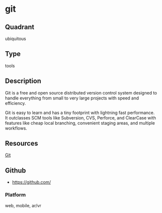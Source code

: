 # git

## Quadrant
ubiquitous

## Type
tools

## Description
Git is a free and open source distributed version control system designed to handle everything from small to very large projects with speed and efficiency.

Git is easy to learn and has a tiny footprint with lightning fast performance. It outclasses SCM tools like Subversion, CVS, Perforce, and ClearCase with features like cheap local branching, convenient staging areas, and multiple workflows.

## Resources
[Git](https://git-scm.com/)


## Github
* https://github.com/

### Platform
web, mobile, ar/vr
